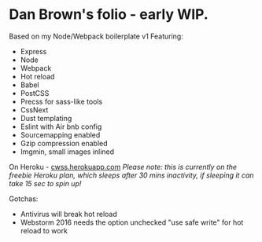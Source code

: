 # Dan Brown's folio - early WIP.
Based on my Node/Webpack boilerplate v1
Featuring:
- Express
- Node
- Webpack
- Hot reload
- Babel
- PostCSS
- Precss for sass-like tools
- CssNext
- Dust templating
- Eslint with Air bnb config
- Sourcemapping enabled
- Gzip compression enabled
- Imgmin, small images inlined

On Heroku - [cwss.herokuapp.com](cwss.herokuapp.com)
*Please note: this is currently on the freebie Heroku plan, which sleeps after 30 mins inactivity, if sleeping it can take 15 sec to spin up!*

Gotchas:
- Antivirus will break hot reload
- Webstorm 2016 needs the option unchecked "use safe write" for hot reload to work

